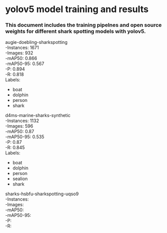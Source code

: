 # yolov5 model training and results

###  This document includes the training pipelnes and open source weights for different shark spotting models with yolov5. <br>


augie-doebling-sharkspotting <br>
-Instances: 1671 <br>
-Images: 932 <br>
-mAP50: 0.866 <br>
-mAP50-95: 0.567 <br>
-P: 0.894 <br>
-R: 0.818 <br>
Labels:
- boat
- dolphin
- person
- shark<br>


d4ms-marine-sharks-synthetic <br>
-Instances: 1132 <br>
-Images: 596 <br>
-mAP50: 0.87 <br>
-mAP50-95: 0.535 <br>
-P: 0.87 <br>
-R: 0.845 <br>
Labels: 
  - boat
  - dolphin
  - person
  - sealion
  - shark<br>


sharks-hsbfu-sharkspotting-uqso9 <br>
-Instances: <br>
-Images: <br>
-mAP50: <br>
-mAP50-95: <br>
-P: <br>
-R:<br>